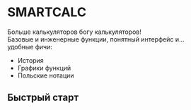 SMARTCALC
==========
Больше калькуляторов богу калькуляторов!   
Базовые и инженерные функции, понятный интерфейс и...  
удобные фичи:
- История
- Графики функций
- Польские нотации

## Быстрый старт
